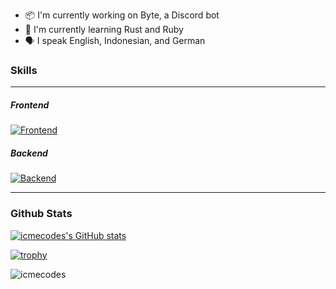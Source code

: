 - 📦 I'm currently working on Byte, a Discord bot
- 🌱 I'm currently learning Rust and Ruby
- 🗣 I speak English, Indonesian, and German

### Skills

---

##### Frontend

[![Frontend](https://skillicons.dev/icons?i=react,css,html,js,ts,sass,vue,next,nestjs,angular,tailwind,graphql,redux,nodejs,threejs,webpack&perline=3)](https://www.youtube.com/watch?v=dQw4w9WgXcQ)

##### Backend

[![Backend](https://skillicons.dev/icons?i=python,rust,golang,redis,postgres,mongodb,mysql,nodejs,ruby,express,django,java,spring,nodejs,flask,laravel,php,nginx,lua,cpp,cs,c,kotlin,&perline=3)](https://www.youtube.com/watch?v=dQw4w9WgXcQ)

---

### Github Stats

[![icmecodes's GitHub stats](https://github-readme-stats.vercel.app/api?username=icmecodes)](https://www.youtube.com/watch?v=dQw4w9WgXcQ)

[![trophy](https://github-profile-trophy.vercel.app/?username=icmecodes&row=2&column=3)](https://www.youtube.com/watch?v=dQw4w9WgXcQ)

<p><img align="center" src="https://github-readme-streak-stats.herokuapp.com/?user=icmecodes&" alt="icmecodes" /></p>
